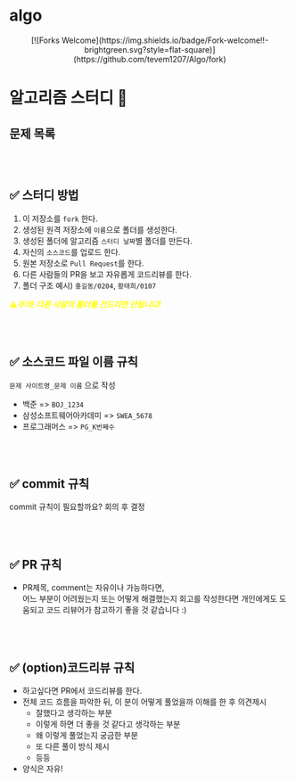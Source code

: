# algo

<div align=center>
[![Forks Welcome](https://img.shields.io/badge/Fork-welcome!!-brightgreen.svg?style=flat-square)](https://github.com/tevem1207/Algo/fork)

</div>

# 알고리즘 스터디 📝

## 문제 목록


<br />
<br />

## ✅ 스터디 방법

1. 이 저장소를 `fork` 한다.
2. 생성된 원격 저장소에 `이름`으로 폴더를 생성한다.
3. 생성된 폴더에 알고리즘 `스터디 날짜`별 폴더를 만든다.
4. 자신의 `소스코드`를 업로드 한다.
5. 원본 저장소로 `Pull Request`를 한다.
6. 다른 사람들의 PR을 보고 자유롭게 코드리뷰를 한다.
7. 폴더 구조 예시) `홍길동/0204`, `황태희/0107`

<span style="color:yellow">⚠️***주의! 다른 사람의 폴더를 건드리면 안됩니다!***</span>

<br />
<br />

## ✅ 소스코드 파일 이름 규칙

`문제 사이트명_문제 이름` 으로 작성
- 백준 => `BOJ_1234`
- 삼성소프트웨어아카데미 => `SWEA_5678`
- 프로그래머스 => `PG_K번째수`


<br />
<br />

## ✅ commit 규칙

commit 규칙이 필요할까요? 회의 후 결정

<br />
<br />

## ✅ PR 규칙

-  PR제목, comment는 자유이나 가능하다면, <br>어느 부분이 어려웠는지 또는 어떻게 해결했는지 회고를 작성한다면 개인에게도 도움되고 코드 리뷰어가 참고하기 좋을 것 같습니다 :)


<br />
<br />

## ✅ (option)코드리뷰 규칙
- 하고싶다면 PR에서 코드리뷰를 한다.
- 전체 코드 흐름을 파악한 뒤, 이 분이 어떻게 풀었을까 이해를 한 후 의견제시
  -   잘했다고 생각하는 부분
  -   이렇게 하면 더 좋을 것 같다고 생각하는 부분
  -   왜 이렇게 풀었는지 궁금한 부분
  -   또 다른 풀이 방식 제시
  -   등등
- 양식은 자유!
